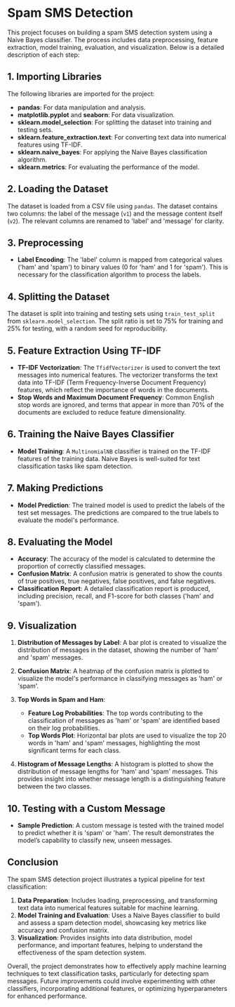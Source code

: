 # Spam SMS Detection

This project focuses on building a spam SMS detection system using a Naive Bayes classifier. The process includes data preprocessing, feature extraction, model training, evaluation, and visualization. Below is a detailed description of each step:

## 1. **Importing Libraries**

The following libraries are imported for the project:

- **pandas**: For data manipulation and analysis.
- **matplotlib.pyplot** and **seaborn**: For data visualization.
- **sklearn.model_selection**: For splitting the dataset into training and testing sets.
- **sklearn.feature_extraction.text**: For converting text data into numerical features using TF-IDF.
- **sklearn.naive_bayes**: For applying the Naive Bayes classification algorithm.
- **sklearn.metrics**: For evaluating the performance of the model.

## 2. **Loading the Dataset**

The dataset is loaded from a CSV file using `pandas`. The dataset contains two columns: the label of the message (`v1`) and the message content itself (`v2`). The relevant columns are renamed to 'label' and 'message' for clarity.

## 3. **Preprocessing**

- **Label Encoding**: The 'label' column is mapped from categorical values ('ham' and 'spam') to binary values (0 for 'ham' and 1 for 'spam'). This is necessary for the classification algorithm to process the labels.

## 4. **Splitting the Dataset**

The dataset is split into training and testing sets using `train_test_split` from `sklearn.model_selection`. The split ratio is set to 75% for training and 25% for testing, with a random seed for reproducibility.

## 5. **Feature Extraction Using TF-IDF**

- **TF-IDF Vectorization**: The `TfidfVectorizer` is used to convert the text messages into numerical features. The vectorizer transforms the text data into TF-IDF (Term Frequency-Inverse Document Frequency) features, which reflect the importance of words in the documents.
- **Stop Words and Maximum Document Frequency**: Common English stop words are ignored, and terms that appear in more than 70% of the documents are excluded to reduce feature dimensionality.

## 6. **Training the Naive Bayes Classifier**

- **Model Training**: A `MultinomialNB` classifier is trained on the TF-IDF features of the training data. Naive Bayes is well-suited for text classification tasks like spam detection.

## 7. **Making Predictions**

- **Model Prediction**: The trained model is used to predict the labels of the test set messages. The predictions are compared to the true labels to evaluate the model's performance.

## 8. **Evaluating the Model**

- **Accuracy**: The accuracy of the model is calculated to determine the proportion of correctly classified messages.
- **Confusion Matrix**: A confusion matrix is generated to show the counts of true positives, true negatives, false positives, and false negatives.
- **Classification Report**: A detailed classification report is produced, including precision, recall, and F1-score for both classes ('ham' and 'spam').

## 9. **Visualization**

1. **Distribution of Messages by Label**: A bar plot is created to visualize the distribution of messages in the dataset, showing the number of 'ham' and 'spam' messages.

2. **Confusion Matrix**: A heatmap of the confusion matrix is plotted to visualize the model's performance in classifying messages as 'ham' or 'spam'.

3. **Top Words in Spam and Ham**:
   - **Feature Log Probabilities**: The top words contributing to the classification of messages as 'ham' or 'spam' are identified based on their log probabilities.
   - **Top Words Plot**: Horizontal bar plots are used to visualize the top 20 words in 'ham' and 'spam' messages, highlighting the most significant terms for each class.

4. **Histogram of Message Lengths**: A histogram is plotted to show the distribution of message lengths for 'ham' and 'spam' messages. This provides insight into whether message length is a distinguishing feature between the two classes.

## 10. **Testing with a Custom Message**

- **Sample Prediction**: A custom message is tested with the trained model to predict whether it is 'spam' or 'ham'. The result demonstrates the model’s capability to classify new, unseen messages.

## **Conclusion**

The spam SMS detection project illustrates a typical pipeline for text classification:

1. **Data Preparation**: Includes loading, preprocessing, and transforming text data into numerical features suitable for machine learning.
2. **Model Training and Evaluation**: Uses a Naive Bayes classifier to build and assess a spam detection model, showcasing key metrics like accuracy and confusion matrix.
3. **Visualization**: Provides insights into data distribution, model performance, and important features, helping to understand the effectiveness of the spam detection system.

Overall, the project demonstrates how to effectively apply machine learning techniques to text classification tasks, particularly for detecting spam messages. Future improvements could involve experimenting with other classifiers, incorporating additional features, or optimizing hyperparameters for enhanced performance.
